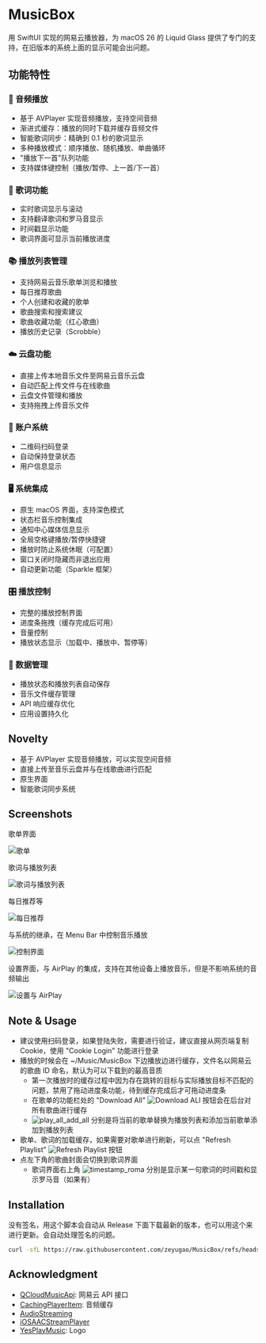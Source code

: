 # MusicBox

用 SwiftUI 实现的网易云播放器，为 macOS 26 的 Liquid Glass 提供了专门的支持，在旧版本的系统上面的显示可能会出问题。

## 功能特性

### 🎵 音频播放
- 基于 AVPlayer 实现音频播放，支持空间音频
- 渐进式缓存：播放的同时下载并缓存音频文件
- 智能歌词同步：精确到 0.1 秒的歌词显示
- 多种播放模式：顺序播放、随机播放、单曲循环
- "播放下一首"队列功能
- 支持媒体键控制（播放/暂停、上一首/下一首）

### 🎤 歌词功能
- 实时歌词显示与滚动
- 支持翻译歌词和罗马音显示
- 时间戳显示功能
- 歌词界面可显示当前播放进度

### 📚 播放列表管理
- 支持网易云音乐歌单浏览和播放
- 每日推荐歌曲
- 个人创建和收藏的歌单
- 歌曲搜索和搜索建议
- 歌曲收藏功能（红心歌曲）
- 播放历史记录（Scrobble）

### ☁️ 云盘功能
- 直接上传本地音乐文件至网易云音乐云盘
- 自动匹配上传文件与在线歌曲
- 云盘文件管理和播放
- 支持拖拽上传音乐文件

### 🔐 账户系统
- 二维码扫码登录
- 自动保持登录状态
- 用户信息显示

### 🖥️ 系统集成
- 原生 macOS 界面，支持深色模式
- 状态栏音乐控制集成
- 通知中心媒体信息显示
- 全局空格键播放/暂停快捷键
- 播放时防止系统休眠（可配置）
- 窗口关闭时隐藏而非退出应用
- 自动更新功能（Sparkle 框架）

### 🎛️ 播放控制
- 完整的播放控制界面
- 进度条拖拽（缓存完成后可用）
- 音量控制
- 播放状态显示（加载中、播放中、暂停等）

### 💾 数据管理
- 播放状态和播放列表自动保存
- 音乐文件缓存管理
- API 响应缓存优化
- 应用设置持久化

## Novelty

- 基于 AVPlayer 实现音频播放，可以实现空间音频
- 直接上传至音乐云盘并与在线歌曲进行匹配
- 原生界面
- 智能歌词同步系统

## Screenshots

歌单界面

![歌单](./Screenshots/playlist.png)

歌词与播放列表

![歌词与播放列表](./Screenshots/lyric.png)

每日推荐等

![每日推荐](./Screenshots/explore.png)

与系统的继承，在 Menu Bar 中控制音乐播放

![控制界面](./Screenshots/menu-bar-control.png)

设置界面，与 AirPlay 的集成，支持在其他设备上播放音乐，但是不影响系统的音频输出

![设置与 AirPlay](./Screenshots/settings-airplay.png)

## Note & Usage

- 建议使用扫码登录，如果登陆失败，需要进行验证，建议直接从网页端复制 Cookie，使用 "Cookie Login" 功能进行登录
- 播放的时候会在 ~/Music/MusicBox 下边播放边进行缓存，文件名以网易云的歌曲 ID 命名，默认为可以下载到的最高音质
  - 第一次播放时的缓存过程中因为存在跳转的目标与实际播放目标不匹配的问题，禁用了拖动进度条功能，待到缓存完成后才可拖动进度条
  - 在歌单的功能栏处的 "Download All" ![Download ALl](./Screenshots/download_all.png) 按钮会在后台对所有歌曲进行缓存
  - ![play_all_add_all](./Screenshots/play_all_add_all.png) 分别是将当前的歌单替换为播放列表和添加当前歌单添加到播放列表
- 歌单、歌词的加载缓存，如果需要对歌单进行刷新，可以点 "Refresh Playlist" ![Refresh Playlist](./Screenshots/refresh_playlist.png) 按钮
- 点左下角的歌曲封面会切换到歌词界面
  - 歌词界面右上角 ![timestamp_roma](./Screenshots/timestamp_roma.png) 分别是显示某一句歌词的时间戳和显示罗马音（如果有）

## Installation

没有签名，用这个脚本会自动从 Release 下面下载最新的版本，也可以用这个来进行更新。会自动处理签名的问题。

```bash
curl -sfL https://raw.githubusercontent.com/zeyugao/MusicBox/refs/heads/main/.github/update.sh | sh
```

## Acknowledgment

- [QCloudMusicApi](https://github.com/s12mmm3/QCloudMusicApi): 网易云 API 接口
- [CachingPlayerItem](https://github.com/sukov/CachingPlayerItem): 音频缓存
- [AudioStreaming](https://github.com/dimitris-c/AudioStreaming)
- [iOSAACStreamPlayer](https://github.com/UFOooX/iOSAACStreamPlayer)
- [YesPlayMusic](https://github.com/qier222/YesPlayMusic): Logo

